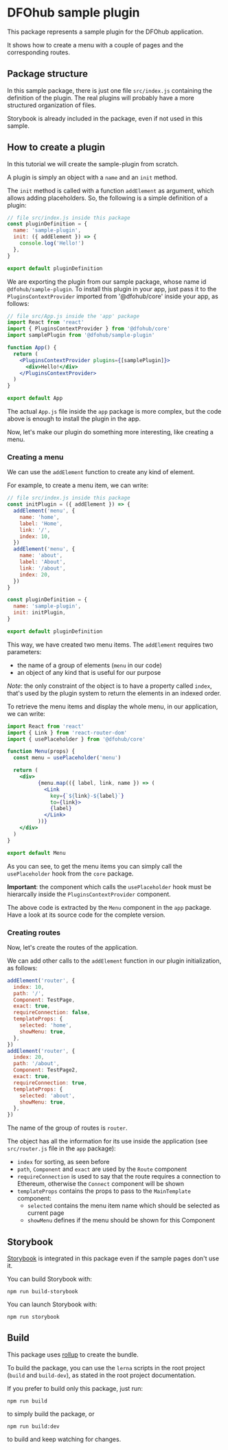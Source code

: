 # DFOhub sample plugin

This package represents a sample plugin for the DFOhub application.

It shows how to create a menu with a couple of pages and the corresponding routes.

## Package structure

In this sample package, there is just one file `src/index.js` containing the definition of the plugin. The real plugins will probably have a more structured organization of files. 

Storybook is already included in the package, even if not used in this sample.

## How to create a plugin

In this tutorial we will create the sample-plugin from scratch.

A plugin is simply an object with a `name` and an `init` method.

The `init` method is called with a function `addElement` as argument, which allows adding placeholders. So, the following is a simple definition of a plugin:

```js
// file src/index.js inside this package
const pluginDefinition = {
  name: 'sample-plugin',
  init: ({ addElement }) => {
    console.log('Hello!')
  },
}

export default pluginDefinition
```

We are exporting the plugin from our sample package, whose name id `@dfohub/sample-plugin`.
To install this plugin in your app, just pass it to the `PluginsContextProvider` imported from '@dfohub/core' inside your app, as follows:

```jsx
// file src/App.js inside the 'app' package
import React from 'react'
import { PluginsContextProvider } from '@dfohub/core'
import samplePlugin from '@dfohub/sample-plugin'

function App() {
  return (
    <PluginsContextProvider plugins={[samplePlugin]}>
      <div>Hello!</div>
    </PluginsContextProvider>
  )
}

export default App
```

The actual `App.js` file inside the `app` package is more complex, but the code above is enough to install the plugin in the app.

Now, let's make our plugin do something more interesting, like creating a menu.

### Creating a menu

We can use the `addElement` function to create any kind of element.

For example, to create a menu item, we can write:

```js
// file src/index.js inside this package
const initPlugin = ({ addElement }) => {
  addElement('menu', {
    name: 'home',
    label: 'Home',
    link: '/',
    index: 10,
  })
  addElement('menu', {
    name: 'about',
    label: 'About',
    link: '/about',
    index: 20,
  })
}

const pluginDefinition = {
  name: 'sample-plugin',
  init: initPlugin,
}

export default pluginDefinition
```

This way, we have created two menu items. The `addElement` requires two parameters:
- the name of a group of elements (`menu` in our code)
- an object of any kind that is useful for our purpose

_Note_: the only constraint of the object is to have a property called `index`, that's used by the plugin system to return the elements in an indexed order.

To retrieve the menu items and display the whole menu, in our application, we can write:

```jsx
import React from 'react'
import { Link } from 'react-router-dom'
import { usePlaceholder } from '@dfohub/core'

function Menu(props) {
  const menu = usePlaceholder('menu')

  return (
    <div>
          {menu.map(({ label, link, name }) => (
            <Link
              key={`${link}-${label}`}
              to={link}>
              {label}
            </Link>
          ))}
    </div>
  )
}

export default Menu
```

As you can see, to get the menu items you can simply call the `usePlaceholder` hook from the `core` package.

__Important__: the component which calls the `usePlaceholder` hook must be hierarcally inside the `PluginsContextProvider` component. 

The above code is extracted by the `Menu` component in the `app` package.
Have a look at its source code for the complete version. 

### Creating routes

Now, let's create the routes of the application.

We can add other calls to the `addElement` function in our plugin initialization, as follows:

```js
addElement('router', {
  index: 10,
  path: '/',
  Component: TestPage,
  exact: true,
  requireConnection: false,
  templateProps: {
    selected: 'home',
    showMenu: true,
  },
})
addElement('router', {
  index: 20,
  path: '/about',
  Component: TestPage2,
  exact: true,
  requireConnection: true,
  templateProps: {
    selected: 'about',
    showMenu: true,
  },
})

```

The name of the group of routes is `router`.

The object has all the information for its use inside the application (see `src/router.js` file in the `app` package):

- `index` for sorting, as seen before
- `path`, `Component` and `exact` are used by the `Route` component
- `requireConnection` is used to say that the route requires a connection to Ethereum, otherwise the `Connect` component will be shown
- `templateProps` contains the props to pass to the `MainTemplate` component:
    - `selected` contains the menu item name which should be selected as current page
    - `showMenu` defines if the menu should be shown for this Component

## Storybook

[Storybook](https://storybook.js.org/) is integrated in this package even if the sample pages don't use it.

You can build Storybook with:

```shell script
npm run build-storybook
```

You can launch Storybook with:

```shell script
npm run storybook
```

## Build

This package uses [rollup](https://rollupjs.org/guide/en/) to create the bundle.

To build the package, you can use the `lerna` scripts in the root project (`build` and `build-dev`), as stated in the root project documentation.

If you prefer to build only this package, just run:

```shell script
npm run build
```

to simply build the package, or

```shell script
npm run build:dev
```

to build and keep watching for changes.

